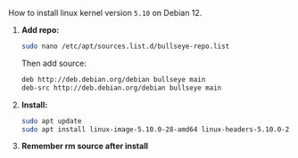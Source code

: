 How to install linux kernel version `5.10` on Debian 12.

1. **Add repo:**
   ```bash
   sudo nano /etc/apt/sources.list.d/bullseye-repo.list
   ```
   Then add source:
   ```bash
   deb http://deb.debian.org/debian bullseye main
   deb-src http://deb.debian.org/debian bullseye main
   ```

2. **Install:**
   ```bash
   sudo apt update
   sudo apt install linux-image-5.10.0-28-amd64 linux-headers-5.10.0-28-amd64
   ```

3. **Remember rm source after install**

